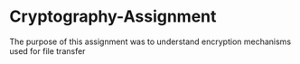# Cryptography-Assignment
The purpose of this assignment was to understand encryption mechanisms used for file transfer

